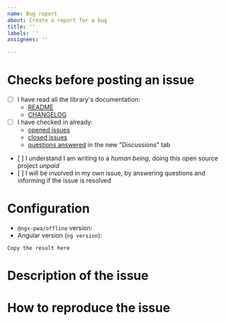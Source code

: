 ```yaml
---
name: Bug report
about: Create a report for a bug
title: ''
labels: ''
assignees: ''

---
```


# Checks before posting an issue

- [ ] I have read all the library's documentation:
  - [README](https://github.com/cyrilletuzi/ngx-pwa-offline/blob/main/README.md)
  - [CHANGELOG](https://github.com/cyrilletuzi/ngx-pwa-offline/blob/main/CHANGELOG.md)
- [ ] I have checked in already:
  - [opened issues](https://github.com/cyrilletuzi/ngx-pwa-offline/issues)
  - [closed issues](https://github.com/cyrilletuzi/ngx-pwa-offline/issues?q=is%3Aissue+is%3Aclosed)
  - [questions answered](https://github.com/cyrilletuzi/ngx-pwa-offline/discussions/categories/q-a) in the new "Discussions" tab
- [ ] I understand I am writing to a *human being*, doing this open source project *unpaid*
- [ ] I will be involved in my own issue, by answering questions and informing if the issue is resolved

<!-- Otherwise the issue will be closed. -->

# Configuration

- `@ngx-pwa/offline` version: 
- Angular version (`ng version`):
```
Copy the result here
```

# Description of the issue

<!-- Be precise, a vague description will not allow to find the problem. -->

# How to reproduce the issue

<!-- Most common scenarios have already been tested, so without reproduction steps I will not be able to help. -->
